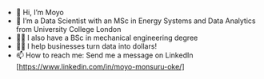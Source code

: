 - 👋 Hi, I’m Moyo
- 👀 I’m a Data Scientist with an MSc in Energy Systems and Data Analytics from University College London
- 👨‍🎓 I also have a BSc in mechanical engineering degree
- 👨‍💻 I help businesses turn data into dollars!
- 📫 How to reach me: Send me a message on LinkedIn [https://www.linkedin.com/in/moyo-monsuru-oke/]

<!---
OkeMoyo/OkeMoyo is a ✨ special ✨ repository because its `README.md` (this file) appears on your GitHub profile.
You can click the Preview link to take a look at your changes.
--->

